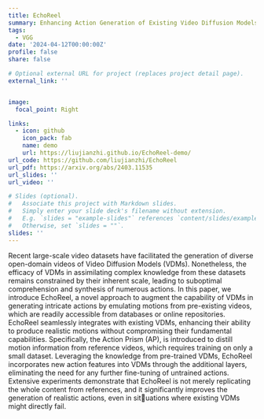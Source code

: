 ```yaml
---
title: EchoReel
summary: Enhancing Action Generation of Existing Video Diffusion Models
tags:
  - VGG
date: '2024-04-12T00:00:00Z'
profile: false
share: false

# Optional external URL for project (replaces project detail page).
external_link: ''


image:
  focal_point: Right

links:
  - icon: github
    icon_pack: fab
    name: demo
    url: https://liujianzhi.github.io/EchoReel-demo/
url_code: https://github.com/liujianzhi/EchoReel
url_pdf: https://arxiv.org/abs/2403.11535
url_slides: ''
url_video: ''

# Slides (optional).
#   Associate this project with Markdown slides.
#   Simply enter your slide deck's filename without extension.
#   E.g. `slides = "example-slides"` references `content/slides/example-slides.md`.
#   Otherwise, set `slides = ""`.
slides: ''
---
```


Recent large-scale video datasets have facilitated the generation of diverse open-domain videos of Video Diffusion Models (VDMs). Nonetheless, the efficacy of VDMs in assimilating complex knowledge from these datasets remains constrained by their inherent scale, leading to suboptimal comprehension and synthesis of numerous actions. In this paper, we introduce EchoReel, a novel approach to augment the capability of VDMs in generating intricate actions by emulating motions
from pre-existing videos, which are readily accessible from databases or online repositories. EchoReel seamlessly integrates with existing VDMs, enhancing their ability to produce realistic motions without compromising their fundamental capabilities. Specifically, the Action Prism (AP), is introduced to distill motion information from reference videos, which requires training on only a small dataset. Leveraging the knowledge from pre-trained VDMs, EchoReel incorporates new action features into VDMs through the additional layers, eliminating the need for any further fine-tuning of untrained actions. Extensive experiments demonstrate that EchoReel is not merely replicating the whole content from references, and it significantly improves the generation of realistic actions, even in situations where existing VDMs might directly fail.